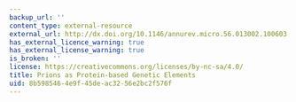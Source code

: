 ```yaml
---
backup_url: ''
content_type: external-resource
external_url: http://dx.doi.org/10.1146/annurev.micro.56.013002.100603
has_external_licence_warning: true
has_external_license_warning: true
is_broken: ''
license: https://creativecommons.org/licenses/by-nc-sa/4.0/
title: Prions as Protein-based Genetic Elements
uid: 8b598546-4e9f-45de-ac32-56e2bc2f576f
---
```

